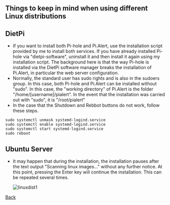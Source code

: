 ## Things to keep in mind when using different Linux distributions

## DietPi

- If you want to install both Pi-hole and Pi.Alert, use the installation script provided by me to install both services. If you have already installed Pi-hole via "dietpi-software", uninstall it and then install it again using my installation script. The background here is that the way Pi-hole is installed via the DietPi software manager breaks the installation of Pi.Alert, in particular the web server configuration.
- Normally, the standard user has sudo rights and is also in the sudoers group. In this case, both Pi-hole and Pi.Alert can be installed without "sudo". In this case, the "working directory" of Pi.Alert is the folder "/home/[username]/pialert". In the event that the installation was carried out with "sudo", it is "/root/pialert"
- In the case that the Shutdown and Rebbot buttons do not work, follow these steps.
```
sudo systemctl unmask systemd-logind.service
sudo systemctl enable systemd-logind.service
sudo systemctl start systemd-logind.service
sudo reboot
```

## Ubuntu Server

- It may happen that during the installation, the installation pauses after the text output "Scanning linux images..." without any further notice. At this point, pressing the Enter key will continue the installation. This can be repeated several times.
  
  ![linuxdist1][linuxdist1] 


[Back](https://github.com/leiweibau/Pi.Alert#installation)


[linuxdist1]: https://raw.githubusercontent.com/leiweibau/Pi.Alert/assets/install_hints_linuxdist.png       "linuxdist1"
